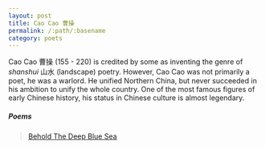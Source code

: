 ```yaml
---
layout: post
title: Cao Cao 曹操
permalink: /:path/:basename
category: poets
---
```


Cao Cao 曹操 (155 - 220) is credited by some as inventing the genre of *shanshui* 山水 (landscape) poetry. However, Cao Cao was not primarily a poet, he was a warlord. He unified Northern China, but never succeeded in his ambition to unify the whole country. One of the most famous figures of early Chinese history, his status in Chinese culture is almost legendary.

##### Poems

>[Behold The Deep Blue Sea](/poets/cao-cao/behold-the-deep-blue-sea)